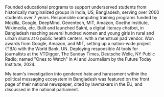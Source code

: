 

Founded educational programs to support underserved students from historically marginalized groups in India, US, Bangladesh, serving over 2000 students over 7 years. Responsible computing training programs funded by Mozilla, Google, DeepMind, Genentech, MIT, Amazon, Goethe Institute, Wikimedia, etc.
Built and launched Sakhi, a digital literacy chatbot, in Bangladesh reaching several hundred women and young girls in rural and urban slums at 6 public health centers, with a menstrual pad vendor. Won awards from Google, Amazon, and MIT, setting up a nation-wide project (TBA) with the World Bank, UN.
Deploying responsible AI tools for journalists at the VTDigger, The Sunday Times, Deutsche Welle, NY Public Radio; named "Ones to Watch" in AI and Journalism by the Future Today Institute, 2024.


My team's investigation into gendered hate and harassment within the political messaging ecosystem in Bangladesh was featured on the front page of their national newspaper, cited by lawmakers in the EU, and discussed in the national parliament.
